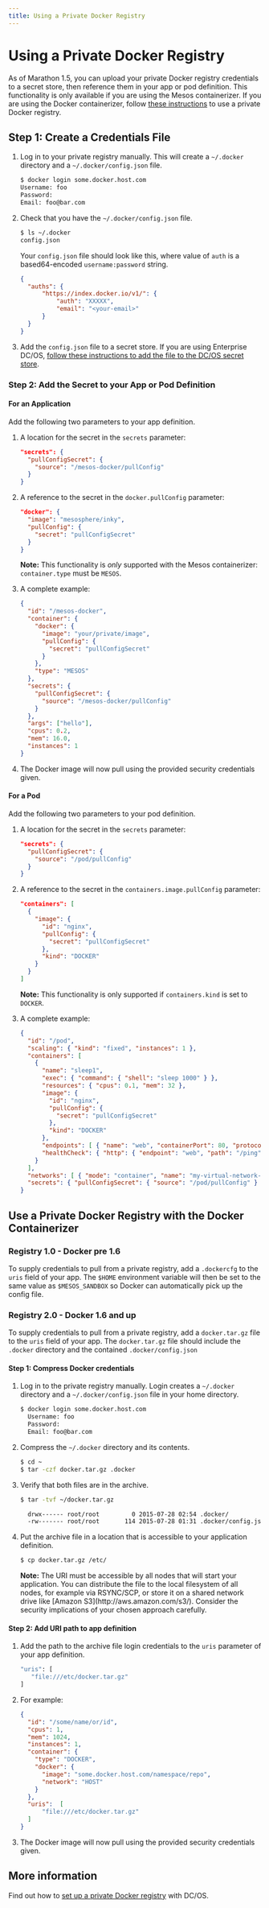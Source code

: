 ```yaml
---
title: Using a Private Docker Registry
---
```


# Using a Private Docker Registry

As of Marathon 1.5, you can upload your private Docker registry credentials to a secret store, then reference them in your app or pod definition. This functionality is only available if you are using the Mesos containerizer. If you are using the Docker containerizer, follow [these instructions](#docker-containerizer) to use a private Docker registry.

## Step 1: Create a Credentials File

1.  Log in to your private registry manually. This will create a `~/.docker` directory and a `~/.docker/config.json` file.

    ```bash
    $ docker login some.docker.host.com
    Username: foo
    Password:
    Email: foo@bar.com
    ```

1.  Check that you have the `~/.docker/config.json` file.

    ```bash
    $ ls ~/.docker
    config.json
    ```

    Your `config.json` file should look like this, where value of `auth` is a based64-encoded `username:password` string.

    ```json
    {
      "auths": {
          "https://index.docker.io/v1/": {
              "auth": "XXXXX",
              "email": "<your-email>"
          }
      }
    }
    ```

1.  Add the `config.json` file to a secret store. If you are using Enterprise DC/OS, [follow these instructions to add the file to the DC/OS secret store](https://docs.mesosphere.com/1.9/security/secrets/create-secrets/#api).

### Step 2: Add the Secret to your App or Pod Definition

#### For an Application

Add the following two parameters to your app definition.

1.  A location for the secret in the `secrets` parameter:

    ```json
    "secrets": {
      "pullConfigSecret": {
        "source": "/mesos-docker/pullConfig"
      }
    }
    ```

1.  A reference to the secret in the `docker.pullConfig` parameter:

    ```json
    "docker": {
      "image": "mesosphere/inky",
      "pullConfig": {
        "secret": "pullConfigSecret"
      }
    }
    ```

    **Note:** This functionality is _only_ supported with the Mesos containerizer: `container.type` must be `MESOS`.

1.  A complete example:

    ```json
    {
      "id": "/mesos-docker",
      "container": {
        "docker": {
          "image": "your/private/image",
          "pullConfig": {
            "secret": "pullConfigSecret"
          }
        },
        "type": "MESOS"
      },
      "secrets": {
        "pullConfigSecret": {
          "source": "/mesos-docker/pullConfig"
        }
      },
      "args": ["hello"],
      "cpus": 0.2,
      "mem": 16.0,
      "instances": 1
    }
    ```

1.  The Docker image will now pull using the provided security credentials given.

#### For a Pod

Add the following two parameters to your pod definition.

1.  A location for the secret in the `secrets` parameter:

    ```json
    "secrets": {
      "pullConfigSecret": {
        "source": "/pod/pullConfig"
      }
    }
    ```

1.  A reference to the secret in the `containers.image.pullConfig` parameter:

    ```json
    "containers": [
      {
        "image": {
          "id": "nginx",
          "pullConfig": {
            "secret": "pullConfigSecret"
          },
          "kind": "DOCKER"
        }
      }
    ]
    ```

    **Note:** This functionality is only supported if `containers.kind` is set to `DOCKER`.

  1.  A complete example:

      ```json
      {
        "id": "/pod",
        "scaling": { "kind": "fixed", "instances": 1 },
        "containers": [
          {
            "name": "sleep1",
            "exec": { "command": { "shell": "sleep 1000" } },
            "resources": { "cpus": 0.1, "mem": 32 },
            "image": {
              "id": "nginx",
              "pullConfig": {
                "secret": "pullConfigSecret"
              },
              "kind": "DOCKER"
            },
            "endpoints": [ { "name": "web", "containerPort": 80, "protocol": [ "http" ] } ],
            "healthCheck": { "http": { "endpoint": "web", "path": "/ping" } }
          }
        ],
        "networks": [ { "mode": "container", "name": "my-virtual-network-name" } ],
        "secrets": { "pullConfigSecret": { "source": "/pod/pullConfig" } }
      }
      ```

<a name="docker-containerizer"></a>

## Use a Private Docker Registry with the Docker Containerizer

### Registry  1.0 - Docker pre 1.6
To supply credentials to pull from a private registry, add a `.dockercfg` to
the `uris` field of your app. The `$HOME` environment variable will then be set
to the same value as `$MESOS_SANDBOX` so Docker can automatically pick up the
config file.

### Registry  2.0 - Docker 1.6 and up

To supply credentials to pull from a private registry, add a `docker.tar.gz` file to
the `uris` field of your app. The `docker.tar.gz` file should include the `.docker` directory and the contained `.docker/config.json`

#### Step 1: Compress Docker credentials

1.  Log in to the private registry manually. Login creates a `~/.docker` directory and a `~/.docker/config.json` file in your home directory.

    ```bash
    $ docker login some.docker.host.com
      Username: foo
      Password:
      Email: foo@bar.com
    ```

1.  Compress the `~/.docker` directory and its contents.

    ```bash
    $ cd ~
    $ tar -czf docker.tar.gz .docker
    ```
1.  Verify that both files are in the archive.

    ```bash
    $ tar -tvf ~/docker.tar.gz

      drwx------ root/root         0 2015-07-28 02:54 .docker/
      -rw------- root/root       114 2015-07-28 01:31 .docker/config.json
    ```

1.  Put the archive file in a location that is accessible to your application definition.

    ```bash
    $ cp docker.tar.gz /etc/
    ```

      <div class="alert alert-info">
        <strong>Note:</strong>
       The URI must be accessible by all nodes that will start your application. You can distribute the file to the local filesystem of all nodes, for example via RSYNC/SCP, or store it on a shared network drive like [Amazon S3](http://aws.amazon.com/s3/). Consider the security implications of your chosen approach carefully.
      </div>


#### Step 2:  Add URI path to app definition

1.  Add the path to the archive file login credentials to the `uris` parameter of your app definition.

    ```bash
    "uris": [
       "file:///etc/docker.tar.gz"
    ]
    ```

1.  For example:

    ```json
    {  
      "id": "/some/name/or/id",
      "cpus": 1,
      "mem": 1024,
      "instances": 1,
      "container": {
        "type": "DOCKER",
        "docker": {
          "image": "some.docker.host.com/namespace/repo",
          "network": "HOST"
        }
      },
      "uris":  [
          "file:///etc/docker.tar.gz"
      ]
    }
    ```

1.  The Docker image will now pull using the provided security credentials given.

## More information

Find out how to [set up a private Docker registry](https://dcos.io/docs/1.8/usage/tutorials/registry/) with DC/OS.
